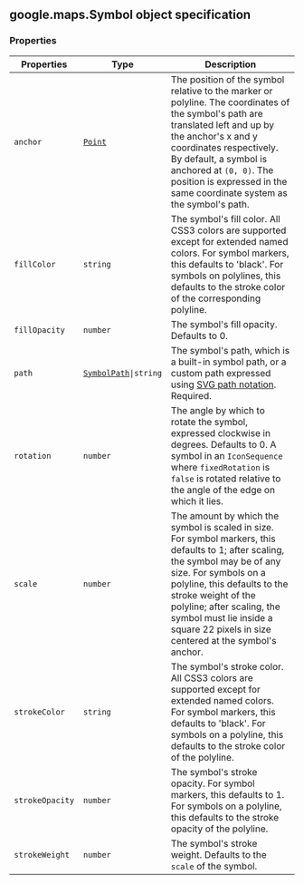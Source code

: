 <h2 id="Symbol">
google.maps.Symbol
object specification
</h2><h3>Properties</h3><table summary="interface Symbol - Properties" width="100%">
<thead>
<tr><th>Properties</th>
<th>Type</th>
<th>Description</th>
</tr></thead>
<tbody>
<tr>
<td><code>anchor</code></td>
<td><code><a href="#Point">Point</a></code></td>
<td>The position of the symbol relative to the marker or polyline. The coordinates of the symbol's path are translated left and up by the anchor's x and y coordinates respectively. By default, a symbol is anchored at <code>(0, 0)</code>. The position is expressed in the same coordinate system as the symbol's path.</td>
</tr>
<tr>
<td><code>fillColor</code></td>
<td><code>string</code></td>
<td>The symbol's fill color. All CSS3 colors are supported except for extended named colors. For symbol markers, this defaults to 'black'. For symbols on polylines, this defaults to the stroke color of the corresponding polyline.</td>
</tr>
<tr>
<td><code>fillOpacity</code></td>
<td><code>number</code></td>
<td>The symbol's fill opacity. Defaults to 0.</td>
</tr>
<tr>
<td><code>path</code></td>
<td><code><a href="#SymbolPath">SymbolPath</a>|string</code></td>
<td>The symbol's path, which is a built-in symbol path, or a custom path expressed using <a href="http://www.w3.org/TR/SVG/paths.html#PathData">SVG path notation</a>. Required.</td>
</tr>
<tr>
<td><code>rotation</code></td>
<td><code>number</code></td>
<td>The angle by which to rotate the symbol, expressed clockwise in degrees. Defaults to 0. A symbol in an <code>IconSequence</code> where <code>fixedRotation</code> is <code>false</code> is rotated relative to the angle of the edge on which it lies.</td>
</tr>
<tr>
<td><code>scale</code></td>
<td><code>number</code></td>
<td>The amount by which the symbol is scaled in size. For symbol markers, this defaults to 1; after scaling, the symbol may be of any size. For symbols on a polyline, this defaults to the stroke weight of the polyline; after scaling, the symbol must lie inside a square 22 pixels in size centered at the symbol's anchor.</td>
</tr>
<tr>
<td><code>strokeColor</code></td>
<td><code>string</code></td>
<td>The symbol's stroke color. All CSS3 colors are supported except for extended named colors. For symbol markers, this defaults to 'black'. For symbols on a polyline, this defaults to the stroke color of the polyline.</td>
</tr>
<tr>
<td><code>strokeOpacity</code></td>
<td><code>number</code></td>
<td>The symbol's stroke opacity. For symbol markers, this defaults to 1. For symbols on a polyline, this defaults to the stroke opacity of the polyline.</td>
</tr>
<tr>
<td><code>strokeWeight</code></td>
<td><code>number</code></td>
<td>The symbol's stroke weight. Defaults to the <code>scale</code> of the symbol.</td>
</tr>
</tbody>
</table>